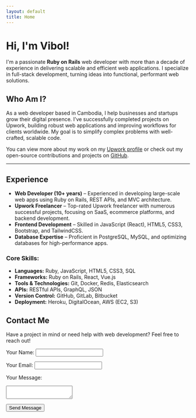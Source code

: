 ```yaml
---
layout: default
title: Home
---
```


# Hi, I'm Vibol!

I'm a passionate **Ruby on Rails** web developer with more than a decade of experience in delivering scalable and efficient web applications. I specialize in full-stack development, turning ideas into functional, performant web solutions.

## Who Am I?
As a web developer based in Cambodia, I help businesses and startups grow their digital presence. I’ve successfully completed projects on Upwork, building robust web applications and improving workflows for clients worldwide. My goal is to simplify complex problems with well-crafted, scalable code.

You can view more about my work on my [Upwork profile](https://www.upwork.com/freelancers/~0177ae7f1e808b75ba) or check out my open-source contributions and projects on [GitHub](https://github.com/tvcam).

---

## Experience
- **Web Developer (10+ years)** – Experienced in developing large-scale web apps using Ruby on Rails, REST APIs, and MVC architecture.
- **Upwork Freelancer** – Top-rated Upwork freelancer with numerous successful projects, focusing on SaaS, ecommerce platforms, and backend development.
- **Frontend Development** – Skilled in JavaScript (React), HTML5, CSS3, Bootstrap, and TailwindCSS.
- **Database Expertise** – Proficient in PostgreSQL, MySQL, and optimizing databases for high-performance apps.

### Core Skills:
- **Languages:** Ruby, JavaScript, HTML5, CSS3, SQL
- **Frameworks:** Ruby on Rails, React, Vue.js
- **Tools & Technologies:** Git, Docker, Redis, Elasticsearch
- **APIs:** RESTful APIs, GraphQL, JSON
- **Version Control:** GitHub, GitLab, Bitbucket
- **Deployment:** Heroku, DigitalOcean, AWS (EC2, S3)

## Contact Me
Have a project in mind or need help with web development? Feel free to reach out!

<form action="https://formspree.io/f/xkgnwjrv" method="POST">
  <label for="name">Your Name:</label>
  <input type="text" name="name" id="name" required>

  <label for="email">Your Email:</label>
  <input type="email" name="email" id="email" required>

  <label for="message">Your Message:</label>
  <textarea name="message" id="message" required></textarea>

  <button type="submit">Send Message</button>
</form>
